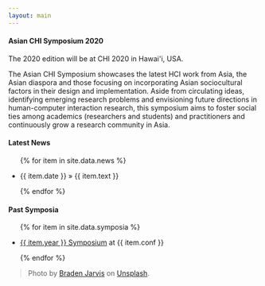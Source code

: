 ```yaml
---
layout: main
---
```


<div class="abstract">
    <div class="banner">
        <div class="latest-symposium">
            <h4>Asian CHI Symposium 2020</h4>
            <p>The 2020 edition will be at CHI 2020 in Hawai'i, USA.</p>
        </div>
    </div>
    <p class="abstract-overview">
        The Asian CHI Symposium showcases the latest HCI work from <span class="about-highlight">Asia, the Asian diaspora and those focusing on incorporating Asian sociocultural factors in their design and implementation</span>. Aside from circulating ideas, identifying emerging research problems and envisioning future directions in human-computer interaction research, this symposium aims to foster social ties among academics (researchers and students) and practitioners and continuously grow a research community in Asia.
    </p>
    <h4>Latest News</h4>
    <ul class="sidebar-items">
        {% for item in site.data.news %}
            <li>
                <p><span class="news-date">{{ item.date }}</span> &#187; <span class="news-text">{{ item.text }}</span></p>
            </li>
        {% endfor %}
    </ul>
</div>

<div class="news-sidebar">
    <h4>Past Symposia</h4>
    <ul class="sidebar-items">
        {% for item in site.data.symposia %}
            <li>
                <p><a class="news-date" href="{{ item.link }}" target="_blank">{{ item.year }} Symposium</a> at <span class="news-text">{{ item.conf }}</span></p>
            </li>
        {% endfor %}
    </ul>
</div>

> Photo by <a href="https://unsplash.com/@jarvisphoto?utm_source=unsplash&utm_medium=referral&utm_content=creditCopyText" target="_blank">Braden Jarvis</a> on <a href="https://unsplash.com">Unsplash</a>.